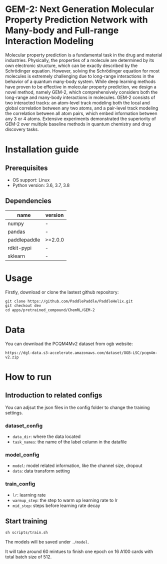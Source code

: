 # GEM-2: Next Generation Molecular Property Prediction Network with Many-body and Full-range Interaction Modeling
Molecular property prediction is a fundamental task in the drug and material industries. Physically, the properties of a molecule are determined by its own electronic structure, which can be exactly described by the Schrödinger equation. However, solving the Schrödinger equation for most molecules is extremely challenging due to long-range interactions in the behavior of a quantum many-body system. While deep learning methods have proven to be effective in molecular property prediction, we design a novel method, namely GEM-2, which comprehensively considers both the long-range and many-body interactions in molecules. GEM-2 consists of two interacted tracks: an atom-level track modeling both the local and global correlation between any two atoms, and a pair-level track modeling the correlation between all atom pairs, which embed information between any 3 or 4 atoms. Extensive experiments demonstrated the superiority of GEM-2 over multiple baseline methods in quantum chemistry and drug discovery tasks.

# Installation guide
## Prerequisites

* OS support: Linux
* Python version: 3.6, 3.7, 3.8

## Dependencies

| name         | version |
| ------------ | ---- |
| numpy        | - |
| pandas       | - |
| paddlepaddle | \>=2.0.0 |
| rdkit-pypi   | - |
| sklearn      | - |

# Usage

Firstly, download or clone the lastest github repository:

    git clone https://github.com/PaddlePaddle/PaddleHelix.git
    git checkout dev
    cd apps/pretrained_compound/ChemRL/GEM-2

# Data
You can download the PCQM4Mv2 dataset from ogb website: 
    
    https://dgl-data.s3-accelerate.amazonaws.com/dataset/OGB-LSC/pcqm4m-v2.zip

# How to run
## Introduction to related configs
You can adjsut the json files in the config folder to  change the training settings.
### dataset_config
- `data_dir`: where the data located
- `task_names`: the name of the label column in the datafile

### model_config
- `model`: model related information, like the channel size, dropout
- `data`: data transform setting



### train_config
- `lr`: learning rate
- `warmup_step`: the step to warm up learning rate to lr
- `mid_step`: steps before learning rate decay

## Start training 

    sh scripts/train.sh

The models will be saved under `./model`.

It will take around 60 mintues to finish one epoch on 16 A100 cards with total batch size of 512.
